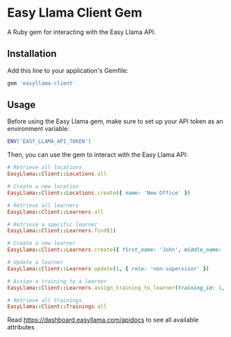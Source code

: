 # Easy Llama Client Gem

A Ruby gem for interacting with the Easy Llama API.

## Installation

Add this line to your application's Gemfile:

```ruby
gem 'easyllama-client'
```

## Usage

Before using the Easy Llama gem, make sure to set up your API token as an environment variable:

```bash
ENV['EASY_LLAMA_API_TOKEN']
```

Then, you can use the gem to interact with the Easy Llama API:

```ruby
# Retrieve all locations
EasyLlama::Client::Locations.all

# Create a new location
EasyLlama::Client::Locations.create({ name: 'New Office' })

# Retrieve all learners
EasyLlama::Client::Learners.all

# Retrieve a specific learner
EasyLlama::Client::Learners.find(1)

# Create a new learner
EasyLlama::Client::Learners.create({ first_name: 'John', middle_name: 'Doe', last_name: 'Smith', title: 'SE', email: 'test@mail.com', phone: '123-456-7890', role: 'supervisor' })

# Update a learner
EasyLlama::Client::Learners.update(1, { role: 'non-supervisor' })

# Assign a training to a learner
EasyLlama::Client::Learners.assign_training_to_learner(training_id: 1, learner_id: 1)

# Retrieve all trainings
EasyLlama::Client::Trainings.all
```

Read https://dashboard.easyllama.com/apidocs to see all available attributes

